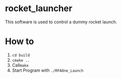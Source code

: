 # rocket_launcher
This software is used to control a dummy rocket launch.

# How to
1. `cd build`
2. `cmake ..`
1. Call`make`
2. Start Program with `./RFAOne_Launch` 
